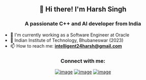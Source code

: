 <div align="center">
  <h2 align = "center"> 👋 Hi there! I'm Harsh Singh </h2>
</div>

<h3 align="center">A passionate C++ and AI developer from India</h3>

- 🔭 I'm currently working as a Software Engineer at Oracle
- :star2: Indian Institute of Technology, Bhubaneswar (2023)
- 📫 How to reach me: **intelligent24harsh@gmail.com**

<h3 align="center">Connect with me:</h3>
<div align="center">

[![image](https://img.shields.io/badge/LinkedIn-0077B5?style=for-the-badge&logo=linkedin&logoColor=white)](https://www.linkedin.com/in/harsh-singh-jadon-55ab4519a/)
[![image](https://img.shields.io/badge/Twitter-1DA1F2?style=for-the-badge&logo=twitter&logoColor=white)](https://twitter.com/harshsjadon)
[![image](https://img.shields.io/badge/Gmail-D14836?style=for-the-badge&logo=gmail&logoColor=white)](mailto:intelligent24harsh@gmail.com)
  
</div>

